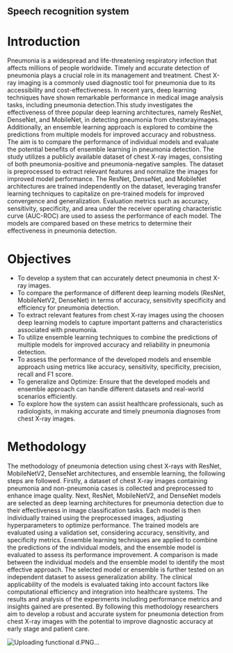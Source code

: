 ## Speech recognition system
# Introduction
Pneumonia is a widespread and life-threatening respiratory infection that affects millions
of people worldwide. Timely and accurate detection of pneumonia plays a crucial role in
its management and treatment. Chest X-ray imaging is a commonly used diagnostic tool
for pneumonia due to its accessibility and cost-effectiveness. In recent yars, deep learning
techniques have shown remarkable performance in medical image analysis tasks, including pneumonia detection.This study investigates the effectiveness of three popular deep
learning architectures, namely ResNet, DenseNet, and MobileNet, in detecting pneumonia
from chestxrayimages. Additionally, an ensemble learning approach is explored to combine
the predictions from multiple models for improved accuracy and robustness. The aim is to
compare the performance of individual models and evaluate the potential benefits of ensemble learning in pneumonia detection. The study utilizes a publicly available dataset of
chest X-ray images, consisting of both pneumonia-positive and pneumonia-negative samples. The dataset is preprocessed to extract relevant features and normalize the images for
improved model performance. The ResNet, DenseNet, and MobileNet architectures are
trained independently on the dataset, leveraging transfer learning techniques to capitalize
on pre-trained models for improved convergence and generalization.
Evaluation metrics such as accuracy, sensitivity, specificity, and area under the receiver
operating characteristic curve (AUC-ROC) are used to assess the performance of each
model. The models are compared based on these metrics to determine their effectiveness
in pneumonia detection.

# Objectives

* To develop a system that can accurately detect pneumonia in chest X-ray images.
* To compare the performance of different deep learning models (ResNet, MobileNetV2,
DenseNet) in terms of accuracy, sensitivity specificity and efficiency for pneumonia detection.
* To extract relevant features from chest X-ray images using the choosen deep learning
models to capture important patterns and characteristics associated with pneumonia.
* To utilize ensemble learning techniques to combine the predictions of multiple models
for improved accuracy and reliability in pneumonia detection.
* To assess the performance of the developed models and ensemble approach using metrics
like accuracy, sensitivity, specificity, precision, recall and F1 score.
* To generalize and Optimize: Ensure that the developed models and ensemble approach
can handle different datasets and real-world scenarios efficiently.
* To explore how the system can assist healthcare professionals, such as radiologists, in
making accurate and timely pneumonia diagnoses from chest X-ray images.

# Methodology

 The methodology of pneumonia detection using chest X-rays with ResNet, MobileNetV2,
DenseNet architectures, and ensemble learning, the following steps are followed. Firstly, a
dataset of chest X-ray images containing pneumonia and non-pneumonia cases is collected
and preprocessed to enhance image quality. Next, ResNet, MobileNetV2, and DenseNet
models are selected as deep learning architectures for pneumonia detection due to their
effectiveness in image classification tasks. Each model is then individually trained using
the preprocessed images, adjusting hyperparameters to optimize performance.
The trained models are evaluated using a validation set, considering accuracy, sensitivity, and specificity metrics. Ensemble learning techniques are applied to combine
the predictions of the individual models, and the ensemble model is evaluated to assess its
performance improvement. A comparison is made between the individual models and the
ensemble model to identify the most effective approach. The selected model or ensemble
is further tested on an independent dataset to assess generalization ability.
The clinical applicability of the models is evaluated taking into account factors like computational efficiency and integration into healthcare systems. The results and analysis
of the experiments including performance metrics and insights gained are presented. By
following this methodology researchers aim to develop a robust and accurate system for
pneumonia detection from chest X-ray images with the potential to improve diagnostic
accuracy at early stage and patient care.

![Uploading functional d.PNG…]()

